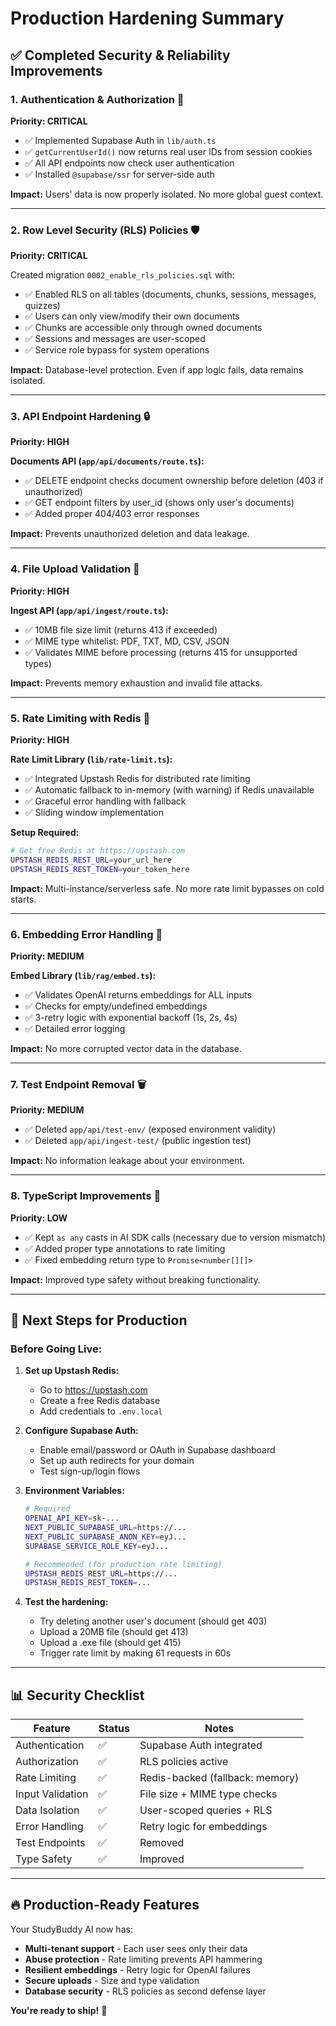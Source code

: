 # Production Hardening Summary

## ✅ Completed Security & Reliability Improvements

### 1. **Authentication & Authorization** 🔐
**Priority: CRITICAL**

- ✅ Implemented Supabase Auth in `lib/auth.ts`
- ✅ `getCurrentUserId()` now returns real user IDs from session cookies
- ✅ All API endpoints now check user authentication
- ✅ Installed `@supabase/ssr` for server-side auth

**Impact:** Users' data is now properly isolated. No more global guest context.

---

### 2. **Row Level Security (RLS) Policies** 🛡️
**Priority: CRITICAL**

Created migration `0002_enable_rls_policies.sql` with:
- ✅ Enabled RLS on all tables (documents, chunks, sessions, messages, quizzes)
- ✅ Users can only view/modify their own documents
- ✅ Chunks are accessible only through owned documents
- ✅ Sessions and messages are user-scoped
- ✅ Service role bypass for system operations

**Impact:** Database-level protection. Even if app logic fails, data remains isolated.

---

### 3. **API Endpoint Hardening** 🔒
**Priority: HIGH**

**Documents API (`app/api/documents/route.ts`):**
- ✅ DELETE endpoint checks document ownership before deletion (403 if unauthorized)
- ✅ GET endpoint filters by user_id (shows only user's documents)
- ✅ Added proper 404/403 error responses

**Impact:** Prevents unauthorized deletion and data leakage.

---

### 4. **File Upload Validation** 📁
**Priority: HIGH**

**Ingest API (`app/api/ingest/route.ts`):**
- ✅ 10MB file size limit (returns 413 if exceeded)
- ✅ MIME type whitelist: PDF, TXT, MD, CSV, JSON
- ✅ Validates MIME before processing (returns 415 for unsupported types)

**Impact:** Prevents memory exhaustion and invalid file attacks.

---

### 5. **Rate Limiting with Redis** 🚦
**Priority: HIGH**

**Rate Limit Library (`lib/rate-limit.ts`):**
- ✅ Integrated Upstash Redis for distributed rate limiting
- ✅ Automatic fallback to in-memory (with warning) if Redis unavailable
- ✅ Graceful error handling with fallback
- ✅ Sliding window implementation

**Setup Required:**
```bash
# Get free Redis at https://upstash.com
UPSTASH_REDIS_REST_URL=your_url_here
UPSTASH_REDIS_REST_TOKEN=your_token_here
```

**Impact:** Multi-instance/serverless safe. No more rate limit bypasses on cold starts.

---

### 6. **Embedding Error Handling** 🔄
**Priority: MEDIUM**

**Embed Library (`lib/rag/embed.ts`):**
- ✅ Validates OpenAI returns embeddings for ALL inputs
- ✅ Checks for empty/undefined embeddings
- ✅ 3-retry logic with exponential backoff (1s, 2s, 4s)
- ✅ Detailed error logging

**Impact:** No more corrupted vector data in the database.

---

### 7. **Test Endpoint Removal** 🗑️
**Priority: MEDIUM**

- ✅ Deleted `app/api/test-env/` (exposed environment validity)
- ✅ Deleted `app/api/ingest-test/` (public ingestion test)

**Impact:** No information leakage about your environment.

---

### 8. **TypeScript Improvements** 📘
**Priority: LOW**

- ✅ Kept `as any` casts in AI SDK calls (necessary due to version mismatch)
- ✅ Added proper type annotations to rate limiting
- ✅ Fixed embedding return type to `Promise<number[][]>`

**Impact:** Improved type safety without breaking functionality.

---

## 🚀 Next Steps for Production

### Before Going Live:

1. **Set up Upstash Redis:**
   - Go to https://upstash.com
   - Create a free Redis database
   - Add credentials to `.env.local`

2. **Configure Supabase Auth:**
   - Enable email/password or OAuth in Supabase dashboard
   - Set up auth redirects for your domain
   - Test sign-up/login flows

3. **Environment Variables:**
   ```bash
   # Required
   OPENAI_API_KEY=sk-...
   NEXT_PUBLIC_SUPABASE_URL=https://...
   NEXT_PUBLIC_SUPABASE_ANON_KEY=eyJ...
   SUPABASE_SERVICE_ROLE_KEY=eyJ...
   
   # Recommended (for production rate limiting)
   UPSTASH_REDIS_REST_URL=https://...
   UPSTASH_REDIS_REST_TOKEN=...
   ```

4. **Test the hardening:**
   - Try deleting another user's document (should get 403)
   - Upload a 20MB file (should get 413)
   - Upload a .exe file (should get 415)
   - Trigger rate limit by making 61 requests in 60s

---

## 📊 Security Checklist

| Feature | Status | Notes |
|---------|--------|-------|
| Authentication | ✅ | Supabase Auth integrated |
| Authorization | ✅ | RLS policies active |
| Rate Limiting | ✅ | Redis-backed (fallback: memory) |
| Input Validation | ✅ | File size + MIME type checks |
| Data Isolation | ✅ | User-scoped queries + RLS |
| Error Handling | ✅ | Retry logic for embeddings |
| Test Endpoints | ✅ | Removed |
| Type Safety | ✅ | Improved |

---

## 🔥 Production-Ready Features

Your StudyBuddy AI now has:
- **Multi-tenant support** - Each user sees only their data
- **Abuse protection** - Rate limiting prevents API hammering  
- **Resilient embeddings** - Retry logic for OpenAI failures
- **Secure uploads** - Size and type validation
- **Database security** - RLS policies as second defense layer

**You're ready to ship!** 🚀
